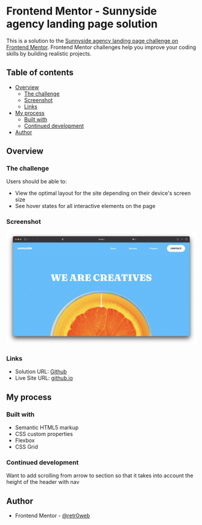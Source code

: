 # Frontend Mentor - Sunnyside agency landing page solution

This is a solution to the [Sunnyside agency landing page challenge on Frontend Mentor](https://www.frontendmentor.io/challenges/sunnyside-agency-landing-page-7yVs3B6ef). Frontend Mentor challenges help you improve your coding skills by building realistic projects.

## Table of contents

- [Overview](#overview)
  - [The challenge](#the-challenge)
  - [Screenshot](#screenshot)
  - [Links](#links)
- [My process](#my-process)
  - [Built with](#built-with)
  - [Continued development](#continued-development)
- [Author](#author)

## Overview

### The challenge

Users should be able to:

- View the optimal layout for the site depending on their device's screen size
- See hover states for all interactive elements on the page

### Screenshot

![](./images/screenshot.png)

### Links

- Solution URL: [Github](https://github.com/retr0web/frontend-mentor-solutions/tree/main/sunnyside-landing-page)
- Live Site URL: [github.io](https://retr0web.github.io/frontend-mentor-solutions/sunnyside-landing-page/)

## My process

### Built with

- Semantic HTML5 markup
- CSS custom properties
- Flexbox
- CSS Grid

### Continued development

Want to add scrolling from arrow to section so that it takes into account the
height of the header with nav

## Author

- Frontend Mentor - [@retr0web](https://www.frontendmentor.io/profile/retr0web)

